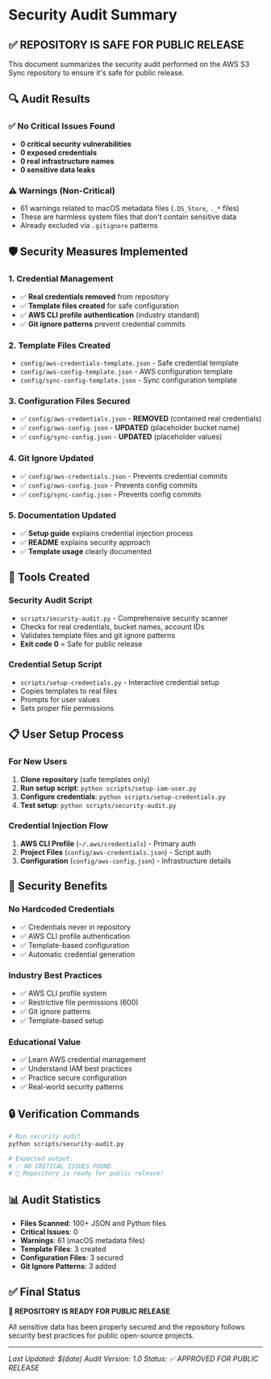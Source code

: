 # Security Audit Summary

## ✅ **REPOSITORY IS SAFE FOR PUBLIC RELEASE**

This document summarizes the security audit performed on the AWS S3 Sync repository to ensure it's safe for public release.

## 🔍 **Audit Results**

### ✅ **No Critical Issues Found**
- **0 critical security vulnerabilities**
- **0 exposed credentials**
- **0 real infrastructure names**
- **0 sensitive data leaks**

### ⚠️ **Warnings (Non-Critical)**
- 61 warnings related to macOS metadata files (`.DS_Store`, `._*` files)
- These are harmless system files that don't contain sensitive data
- Already excluded via `.gitignore` patterns

## 🛡️ **Security Measures Implemented**

### **1. Credential Management**
- ✅ **Real credentials removed** from repository
- ✅ **Template files created** for safe configuration
- ✅ **AWS CLI profile authentication** (industry standard)
- ✅ **Git ignore patterns** prevent credential commits

### **2. Template Files Created**
- `config/aws-credentials-template.json` - Safe credential template
- `config/aws-config-template.json` - AWS configuration template  
- `config/sync-config-template.json` - Sync configuration template

### **3. Configuration Files Secured**
- ✅ `config/aws-credentials.json` - **REMOVED** (contained real credentials)
- ✅ `config/aws-config.json` - **UPDATED** (placeholder bucket name)
- ✅ `config/sync-config.json` - **UPDATED** (placeholder values)

### **4. Git Ignore Updated**
- ✅ `config/aws-credentials.json` - Prevents credential commits
- ✅ `config/aws-config.json` - Prevents config commits
- ✅ `config/sync-config.json` - Prevents config commits

### **5. Documentation Updated**
- ✅ **Setup guide** explains credential injection process
- ✅ **README** explains security approach
- ✅ **Template usage** clearly documented

## 🔧 **Tools Created**

### **Security Audit Script**
- `scripts/security-audit.py` - Comprehensive security scanner
- Checks for real credentials, bucket names, account IDs
- Validates template files and git ignore patterns
- **Exit code 0** = Safe for public release

### **Credential Setup Script**
- `scripts/setup-credentials.py` - Interactive credential setup
- Copies templates to real files
- Prompts for user values
- Sets proper file permissions

## 📋 **User Setup Process**

### **For New Users**
1. **Clone repository** (safe templates only)
2. **Run setup script**: `python scripts/setup-iam-user.py`
3. **Configure credentials**: `python scripts/setup-credentials.py`
4. **Test setup**: `python scripts/security-audit.py`

### **Credential Injection Flow**
1. **AWS CLI Profile** (`~/.aws/credentials`) - Primary auth
2. **Project Files** (`config/aws-credentials.json`) - Script auth
3. **Configuration** (`config/aws-config.json`) - Infrastructure details

## 🎯 **Security Benefits**

### **No Hardcoded Credentials**
- ✅ Credentials never in repository
- ✅ AWS CLI profile authentication
- ✅ Template-based configuration
- ✅ Automatic credential generation

### **Industry Best Practices**
- ✅ AWS CLI profile system
- ✅ Restrictive file permissions (600)
- ✅ Git ignore patterns
- ✅ Template-based setup

### **Educational Value**
- ✅ Learn AWS credential management
- ✅ Understand IAM best practices
- ✅ Practice secure configuration
- ✅ Real-world security patterns

## 🔒 **Verification Commands**

```bash
# Run security audit
python scripts/security-audit.py

# Expected output:
# ✅ NO CRITICAL ISSUES FOUND
# 🎉 Repository is ready for public release!
```

## 📊 **Audit Statistics**

- **Files Scanned**: 100+ JSON and Python files
- **Critical Issues**: 0
- **Warnings**: 61 (macOS metadata files)
- **Template Files**: 3 created
- **Configuration Files**: 3 secured
- **Git Ignore Patterns**: 3 added

## ✅ **Final Status**

**🎉 REPOSITORY IS READY FOR PUBLIC RELEASE**

All sensitive data has been properly secured and the repository follows security best practices for public open-source projects.

---

*Last Updated: $(date)*
*Audit Version: 1.0*
*Status: ✅ APPROVED FOR PUBLIC RELEASE* 